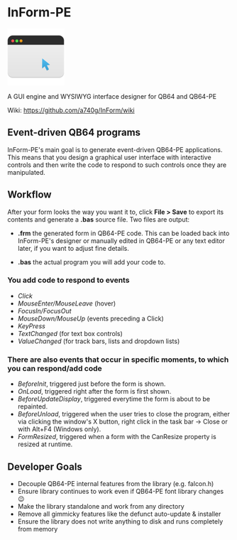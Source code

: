 # InForm-PE

![InForm logo](InForm/resources/Application-icon-128.png)

A GUI engine and WYSIWYG interface designer for QB64 and QB64-PE

Wiki: <https://github.com/a740g/InForm/wiki>

## Event-driven QB64 programs

InForm-PE's main goal is to generate event-driven QB64-PE applications. This means that you design a graphical user interface with interactive controls and then write the code to respond to such controls once they are manipulated.

## Workflow

After your form looks the way you want it to, click **File > Save** to export its contents and generate a **.bas** source file. Two files are output:

* **.frm**
the generated form in QB64-PE code. This can be loaded back into InForm-PE's designer or manually edited in QB64-PE or any text editor later, if you want to adjust fine details.

* **.bas**
the actual program you will add your code to.

### You add code to respond to events

* *Click*
* *MouseEnter/MouseLeave* (hover)
* *FocusIn/FocusOut*
* *MouseDown/MouseUp* (events preceding a Click)
* *KeyPress*
* *TextChanged* (for text box controls)
* *ValueChanged* (for track bars, lists and dropdown lists)

### There are also events that occur in specific moments, to which you can respond/add code

* *BeforeInit*, triggered just before the form is shown.
* *OnLoad*, triggered right after the form is first shown.
* *BeforeUpdateDisplay*, triggered everytime the form is about to be repainted.
* *BeforeUnload*, triggered when the user tries to close the program, either via clicking the window's X button, right click in the task bar -> Close or with Alt+F4 (Windows only).
* *FormResized*, triggered when a form with the CanResize property is resized at runtime.

## Developer Goals

* Decouple QB64-PE internal features from the library (e.g. falcon.h)
* Ensure library continues to work even if QB64-PE font library changes 😉
* Make the library standalone and work from any directory
* Remove all gimmicky features like the defunct auto-update & installer
* Ensure the library does not write anything to disk and runs completely from memory
